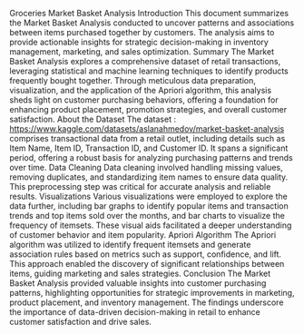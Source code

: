 Groceries Market Basket Analysis
Introduction
This document summarizes the Market Basket Analysis conducted to uncover patterns and associations
between items purchased together by customers. The analysis aims to provide actionable insights for
strategic decision-making in inventory management, marketing, and sales optimization.
Summary
The Market Basket Analysis explores a comprehensive dataset of retail transactions, leveraging statistical
and machine learning techniques to identify products frequently bought together. Through meticulous
data preparation, visualization, and the application of the Apriori algorithm, this analysis sheds light on
customer purchasing behaviors, offering a foundation for enhancing product placement, promotion
strategies, and overall customer satisfaction.
About the Dataset
The dataset : https://www.kaggle.com/datasets/aslanahmedov/market-basket-analysis
comprises transactional data from a retail outlet, including details such as Item Name, Item
ID, Transaction ID, and Customer ID. It spans a significant period, offering a robust basis for analyzing
purchasing patterns and trends over time.
Data Cleaning
Data cleaning involved handling missing values, removing duplicates, and standardizing item names to
ensure data quality. This preprocessing step was critical for accurate analysis and reliable results.
Visualizations
Various visualizations were employed to explore the data further, including bar graphs to identify popular
items and transaction trends and top items sold over the months, and bar charts to visualize the frequency
of itemsets. These visual aids facilitated a deeper understanding of customer behavior and item popularity.
Apriori Algorithm
The Apriori algorithm was utilized to identify frequent itemsets and generate association rules based on
metrics such as support, confidence, and lift. This approach enabled the discovery of significant
relationships between items, guiding marketing and sales strategies.
Conclusion
The Market Basket Analysis provided valuable insights into customer purchasing patterns, highlighting
opportunities for strategic improvements in marketing, product placement, and inventory management.
The findings underscore the importance of data-driven decision-making in retail to enhance customer
satisfaction and drive sales.
